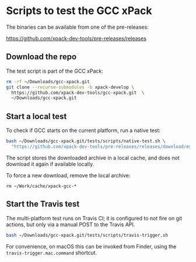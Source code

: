 # Scripts to test the GCC xPack

The binaries can be available from one of the pre-releases:

https://github.com/xpack-dev-tools/pre-releases/releases

## Download the repo

The test script is part of the GCC xPack:

```sh
rm -rf ~/Downloads/gcc-xpack.git
git clone --recurse-submodules -b xpack-develop \
  https://github.com/xpack-dev-tools/gcc-xpack.git  \
  ~/Downloads/gcc-xpack.git
```

## Start a local test

To check if GCC starts on the current platform, run a native test:

```sh
bash ~/Downloads/gcc-xpack.git/tests/scripts/native-test.sh \
  "https://github.com/xpack-dev-tools/pre-releases/releases/download/experimental/"
```

The script stores the downloaded archive in a local cache, and
does not download it again if available locally.

To force a new download, remove the local archive:

```console
rm ~/Work/cache/xpack-gcc-*
```

## Start the Travis test

The multi-platform test runs on Travis CI; it is configured to not fire on
git actions, but only via a manual POST to the Travis API.

```sh
bash ~/Downloads/gcc-xpack.git/tests/scripts/travis-trigger.sh
```

For convenience, on macOS this can be invoked from Finder, using
the `travis-trigger.mac.command` shortcut.
